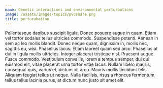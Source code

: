 ```yaml
---
name: Genetic interactions and environmental perturbations
image: /assets/images/topics/pvdshare.png
title: perturabation
---
```

Pellentesque dapibus suscipit ligula. Donec posuere augue in quam. Etiam vel
tortor sodales tellus ultricies commodo. Suspendisse potenti. Aenean in sem ac
leo mollis blandit. Donec neque quam, dignissim in, mollis nec, sagittis eu,
wisi. Phasellus lacus. Etiam laoreet quam sed arcu. Phasellus at dui in ligula
mollis ultricies. Integer placerat tristique nisl. Praesent augue. Fusce
commodo. Vestibulum convallis, lorem a tempus semper, dui dui euismod elit,
vitae placerat urna tortor vitae lacus. Nullam libero mauris, consequat quis,
varius et, dictum id, arcu. Mauris mollis tincidunt felis. Aliquam feugiat
tellus ut neque. Nulla facilisis, risus a rhoncus fermentum, tellus tellus
lacinia purus, et dictum nunc justo sit amet elit.
